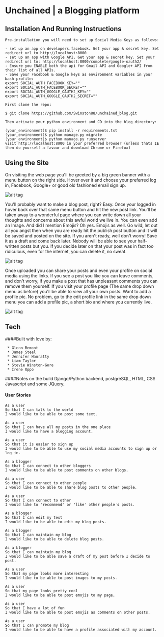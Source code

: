 # Unchained | a Blogging platform

## Installation And Running Instructions
```
Pre-installation you will need to set up Social Media Keys as follows:

- set up an app on developers.facebook. Get your app & secret key. Set redirect url to http://localhost:8000
- set up an app with Google API. Get your app & secret key. Set your redirect url to: http://localhost:8000/complete/google-oauth2/  
- Ensure you ENABLE both the api for Gmail API and Google+ API from their list of all APIs.
- Save your Facebook & Google keys as environment variables in your bash profile:
export SOCIAL_AUTH_FACEBOOK_KEY=""
export SOCIAL_AUTH_FACEBOOK_SECRET=""
export SOCIAL_AUTH_GOOGLE_OAUTH2_KEY=""
export SOCIAL_AUTH_GOOGLE_OAUTH2_SECRET=""

First clone the repo:

$ git clone https://github.com/Swinston88/unchained_blog.git

Then activate your python environment and CD into the blog directory:

(your_environment)$ pip install -r requirements.txt
(your_environment)$ python manage.py migrate
(your_environment)$ python manage.py runserver
visit http://localhost:8000 in your preferred browser (unless thats IE then do yourself a favour and download Chrome or Firefox)
 ```
## Using the Site

On visiting the web page you'll be greeted by a big green banner with a menu button on the right side.
Hover over it and choose your preferred log in, Facebook, Google+ or good old fashioned email sign up.

![alt tag](http://i67.tinypic.com/s2e5x1.png)

You'll probably want to make a blog post, right?
Easy.
Once your logged in hover back over that same menu button and hit the new post link.
You'll be taken away to a wonderful page where you can write down all your thoughts
and concerns about this awful world we live in. You can even add an Image.
And did I mention Emojis? Oh yes. Emojis as well.
Go wild, let out all you angst then when you are ready hit the publish post button and It will be saved and posted on the site.
If you aren't ready, well don't worry! Save it as a draft and come back later. Nobody will be able to see your half-written posts but you. If you decide later on that your post was in fact too ridiculous, even for the internet, you can delete it, no sweat. 

![alt tag](http://i67.tinypic.com/2jalv60.png)

Once uploaded you can share your posts and even your profile on social media using the links.
If you see a post you like you can leave comments, and don't worry, if you make a post that has unpleasant comments you can remove them yourself.
If you visit your profile page (The same drop down menu as before) you'll be able to view all your own posts. Want to add a profile pic. No problem, go to the edit profile link in the same drop down menu you can add a profile pic, a short bio and where you currently live.

![alt tag](http://i64.tinypic.com/1op3bo.png)

## Tech
####Built with love by:
```
 * Glenn Bemont
 * James Steel
 * Jennifer Hanratty
 * Liam Taylor
 * Stevie Winston-Gore
 * Irene Oppo
```
####Notes on the build
Django/Python backend, postgreSQL, HTML, CSS Javascript and some JQuery.


#### User Stories
```
As a user
So that I can talk to the world
I would like to be able to post some text.
```
```
As a user
So that I can have all my posts in the one place
I would like to have a blogging account.
```
```
As a user
So that it is easier to sign up
I would like to be able to use my social media accounts to sign up or log in.
```
```
As a blogger
So that I can connect to other bloggers
I would like to be able to post comments on other blogs.
```
```
As a user
So that I can connect to other people
I would like to be able to share blog posts to other people.
```
```
As a user
So that I can connect to other
I would like to 'recommend' or 'like' other people's posts.
```
```
As a blogger
So that I can edit my text
I would like to be able to edit my blog posts.
```
```
As a blogger
So that I can maintain my blog
I would like to be able to delete blog posts.
```
```
As a blogger
So that I can maintain my blog
I would like to be able save a draft of my post before I decide to post.
```
```
As a user
So that my page looks more interesting
I would like to be able to post images to my posts.
```
```
As a user
So that my page looks pretty cool
I would like to be able to post emojis to my page.
```
```
As a user
So that I have a lot of fun
I would like to be able to post emojis as comments on other posts.
```
```
As a user
So that I can promote my blog
I would like to be able to have a profile associated with my account.
```
